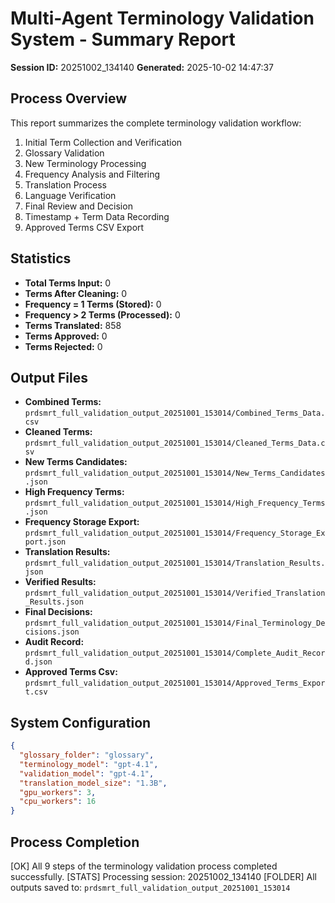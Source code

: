 # Multi-Agent Terminology Validation System - Summary Report

**Session ID:** 20251002_134140
**Generated:** 2025-10-02 14:47:37

## Process Overview

This report summarizes the complete terminology validation workflow:
1. Initial Term Collection and Verification
2. Glossary Validation
3. New Terminology Processing
4. Frequency Analysis and Filtering
5. Translation Process
6. Language Verification
7. Final Review and Decision
8. Timestamp + Term Data Recording
9. Approved Terms CSV Export

## Statistics

- **Total Terms Input:** 0
- **Terms After Cleaning:** 0
- **Frequency = 1 Terms (Stored):** 0
- **Frequency > 2 Terms (Processed):** 0
- **Terms Translated:** 858
- **Terms Approved:** 0
- **Terms Rejected:** 0

## Output Files

- **Combined Terms:** `prdsmrt_full_validation_output_20251001_153014/Combined_Terms_Data.csv`
- **Cleaned Terms:** `prdsmrt_full_validation_output_20251001_153014/Cleaned_Terms_Data.csv`
- **New Terms Candidates:** `prdsmrt_full_validation_output_20251001_153014/New_Terms_Candidates.json`
- **High Frequency Terms:** `prdsmrt_full_validation_output_20251001_153014/High_Frequency_Terms.json`
- **Frequency Storage Export:** `prdsmrt_full_validation_output_20251001_153014/Frequency_Storage_Export.json`
- **Translation Results:** `prdsmrt_full_validation_output_20251001_153014/Translation_Results.json`
- **Verified Results:** `prdsmrt_full_validation_output_20251001_153014/Verified_Translation_Results.json`
- **Final Decisions:** `prdsmrt_full_validation_output_20251001_153014/Final_Terminology_Decisions.json`
- **Audit Record:** `prdsmrt_full_validation_output_20251001_153014/Complete_Audit_Record.json`
- **Approved Terms Csv:** `prdsmrt_full_validation_output_20251001_153014/Approved_Terms_Export.csv`

## System Configuration

```json
{
  "glossary_folder": "glossary",
  "terminology_model": "gpt-4.1",
  "validation_model": "gpt-4.1",
  "translation_model_size": "1.3B",
  "gpu_workers": 3,
  "cpu_workers": 16
}
```

## Process Completion

[OK] All 9 steps of the terminology validation process completed successfully.
[STATS] Processing session: 20251002_134140
[FOLDER] All outputs saved to: `prdsmrt_full_validation_output_20251001_153014`
